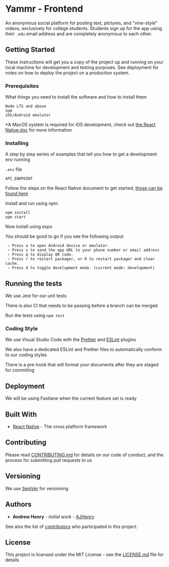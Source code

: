 # Yammr - Frontend

An anonymous social platform for posting text, pictures, and "vine-style" videos, exclusively for college students. Students sign up for the app using their `.edu` email address and are completely anonymous to each other.

## Getting Started

These instructions will get you a copy of the project up and running on your local machine for development and testing purposes. See deployment for notes on how to deploy the project on a production system.

### Prerequisites

What things you need to install the software and how to install them

```
Node LTS and above
npm
iOS/Android emulator
```

\*A MacOS system is required for iOS development, check out [the React Native doc](https://facebook.github.io/react-native/docs/getting-started.html) for more information

### Installing

A step by step series of examples that tell you how to get a development env running

`.env` file

```
API_ENDPOINT
```

Follow the steps on the React Native document to get started, [those can be found here](https://facebook.github.io/react-native/docs/getting-started.html)

Install and run using npm

```
npm install
npm start
```

Now install using expo

You should be good to go if you see the following output

```
 › Press a to open Android device or emulator.
 › Press s to send the app URL to your phone number or email address
 › Press q to display QR code.
 › Press r to restart packager, or R to restart packager and clear cache.
 › Press d to toggle development mode. (current mode: development)
```

## Running the tests

We use Jest for our unit tests

There is also CI that needs to be passing before a branch can be merged

Run the tests using `npm test`

### Coding Style

We use Visual Studio Code with the [Prettier](https://prettier.io/) and [ESLint](https://eslint.org/) plugins

We also have a dedicated ESLint and Prettier files to automatically conform to our coding styles

There is a pre-hook that will format your documents after they are staged for commiting

## Deployment

We will be using Fastlane when the current feature set is ready

## Built With

- [React Native](https://facebook.github.io/react-native/) - The cross platform framework

## Contributing

Please read [CONTRIBUTING.md](CONTRIBUTING.md) for details on our code of conduct, and the process for submitting pull requests to us

## Versioning

We use [SemVer](http://semver.org/) for versioning

## Authors

- **Andrew Henry** - _Initial work_ - [AJHenry](https://github.com/AJHenry)

See also the list of [contributors](https://github.com/your/project/contributors) who participated in this project.

## License

This project is licensed under the MIT License - see the [LICENSE.md](LICENSE.md) file for details
